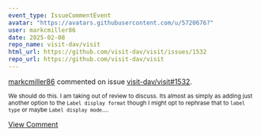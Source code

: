 ```yaml
---
event_type: IssueCommentEvent
avatar: "https://avatars.githubusercontent.com/u/5720676?"
user: markcmiller86
date: 2025-02-08
repo_name: visit-dav/visit
html_url: https://github.com/visit-dav/visit/issues/1532
repo_url: https://github.com/visit-dav/visit
---
```


<a href='https://github.com/markcmiller86' target='_blank'>markcmiller86</a> commented on issue <a href='https://github.com/visit-dav/visit/issues/1532' target='_blank'>visit-dav/visit#1532</a>.

<small>We should do this. I am taking out of review to discuss. Its almost as simply as adding just another option to the `Label display format` though I might opt to rephrase that to `label type` or maybe `Label display mode`....</small>

<a href='https://github.com/visit-dav/visit/issues/1532' target='_blank'>View Comment</a>